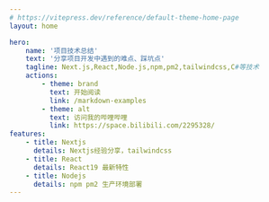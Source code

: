 ```yaml
---
# https://vitepress.dev/reference/default-theme-home-page
layout: home

hero:
    name: '项目技术总结'
    text: '分享项目开发中遇到的难点、踩坑点'
    tagline: Next.js,React,Node.js,npm,pm2,tailwindcss,C#等技术
    actions:
        - theme: brand
          text: 开始阅读
          link: /markdown-examples
        - theme: alt
          text: 访问我的哔哩哔哩
          link: https://space.bilibili.com/2295328/
features:
    - title: Nextjs
      details: Nextjs经验分享，tailwindcss
    - title: React
      details: React19 最新特性
    - title: Nodejs
      details: npm pm2 生产环境部署
---
```

